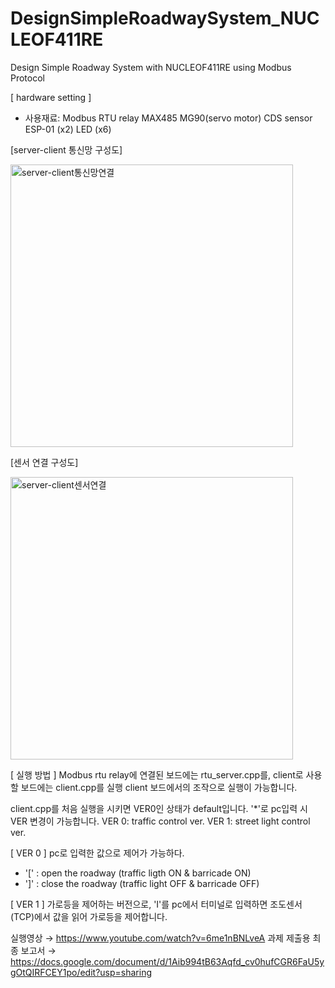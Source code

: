 # DesignSimpleRoadwaySystem_NUCLEOF411RE
Design Simple Roadway System with NUCLEOF411RE using Modbus Protocol

[ hardware setting ]
- 사용재료: 
Modbus RTU relay
MAX485
MG90(servo motor)
CDS sensor
ESP-01 (x2)
LED (x6)

[server-client 통신망 구성도]

<img width="452" alt="server-client통신망연결" src="https://user-images.githubusercontent.com/47296316/122634220-e583b880-d117-11eb-9b36-a0d9c79c5b2f.png">

[센서 연결 구성도]

<img width="452" alt="server-client센서연결" src="https://user-images.githubusercontent.com/47296316/122634192-b4a38380-d117-11eb-93f4-39fcdd86a968.png">


[ 실행 방법 ]
Modbus rtu relay에 연결된 보드에는 rtu_server.cpp를, client로 사용할 보드에는 client.cpp를 실행
client 보드에서의 조작으로 실행이 가능합니다.

client.cpp를 처음 실행을 시키면 VER0인 상태가 default입니다.
'*'로 pc입력 시 VER 변경이 가능합니다.
 VER 0: traffic control ver.
 VER 1: street light control ver.

[ VER 0 ]
pc로 입력한 값으로 제어가 가능하다.
- '[' : open the roadway (traffic ligth ON & barricade ON)
- ']' : close the roadway (traffic light OFF & barricade OFF)

[ VER 1 ]
가로등을 제어하는 버전으로,
'I'를 pc에서 터미널로 입력하면 조도센서(TCP)에서 값을 읽어 가로등을 제어합니다.

실행영상 → https://www.youtube.com/watch?v=6me1nBNLveA
과제 제출용 최종 보고서 → https://docs.google.com/document/d/1Aib994tB63Aqfd_cv0hufCGR6FaU5ygOtQIRFCEY1po/edit?usp=sharing
